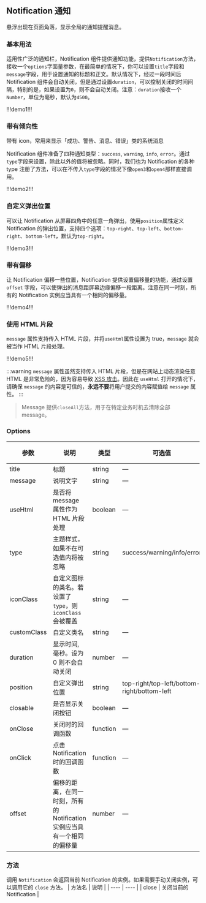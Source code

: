 ## Notification 通知

悬浮出现在页面角落，显示全局的通知提醒消息。

### 基本用法

适用性广泛的通知栏，Notification 组件提供通知功能，提供`Notification`方法，接收一个`options`字面量参数，在最简单的情况下，你可以设置`title`字段和`message`字段，用于设置通知的标题和正文。默认情况下，经过一段时间后 Notification 组件会自动关闭，但是通过设置`duration`，可以控制关闭的时间间隔，特别的是，如果设置为`0`，则不会自动关闭。注意：`duration`接收一个`Number`，单位为毫秒，默认为`4500`。

!!!demo1!!!

### 带有倾向性

带有 icon，常用来显示「成功、警告、消息、错误」类的系统消息

Notification 组件准备了四种通知类型：`success`, `warning`, `info`, `error`。通过`type`字段来设置，除此以外的值将被忽略。同时，我们也为 Notification 的各种 type 注册了方法，可以在不传入`type`字段的情况下像`open3`和`open4`那样直接调用。

!!!demo2!!!

### 自定义弹出位置

可以让 Notification 从屏幕四角中的任意一角弹出，使用`position`属性定义 Notification 的弹出位置，支持四个选项：`top-right`、`top-left`、`bottom-right`、`bottom-left`，默认为`top-right`。

!!!demo3!!!

### 带有偏移

让 Notification 偏移一些位置，Notification 提供设置偏移量的功能，通过设置 `offset` 字段，可以使弹出的消息距屏幕边缘偏移一段距离。注意在同一时刻，所有的 Notification 实例应当具有一个相同的偏移量。

!!!demo4!!!

### 使用 HTML 片段

`message` 属性支持传入 HTML 片段，并将`useHtml`属性设置为 true，`message` 就会被当作 HTML 片段处理。

!!!demo5!!!

:::warning
`message` 属性虽然支持传入 HTML 片段，但是在网站上动态渲染任意 HTML 是非常危险的，因为容易导致 [XSS 攻击](https://en.wikipedia.org/wiki/Cross-site_scripting)。因此在 `useHtml` 打开的情况下，请确保 `message` 的内容是可信的，**永远不要**将用户提交的内容赋值给 `message` 属性。
:::

> Message 提供`closeAll`方法，用于在特定业务时机去清除全部 message。

### Options

| 参数        | 说明                                                                     | 类型     | 可选值                                      | 默认值    |
| ----------- | ------------------------------------------------------------------------ | -------- | ------------------------------------------- | --------- |
| title       | 标题                                                                     | string   | —                                           | —         |
| message     | 说明文字                                                                 | string   | —                                           | —         |
| useHtml     | 是否将 message 属性作为 HTML 片段处理                                    | boolean  | —                                           | false     |
| type        | 主题样式，如果不在可选值内将被忽略                                       | string   | success/warning/info/error                  | —         |
| iconClass   | 自定义图标的类名。若设置了 `type`，则 `iconClass` 会被覆盖               | string   | —                                           | —         |
| customClass | 自定义类名                                                               | string   | —                                           | —         |
| duration    | 显示时间, 毫秒。设为 0 则不会自动关闭                                    | number   | —                                           | 4500      |
| position    | 自定义弹出位置                                                           | string   | top-right/top-left/bottom-right/bottom-left | top-right |
| closable    | 是否显示关闭按钮                                                         | boolean  | —                                           | true      |
| onClose     | 关闭时的回调函数                                                         | function | —                                           | —         |
| onClick     | 点击 Notification 时的回调函数                                           | function | —                                           | —         |
| offset      | 偏移的距离，在同一时刻，所有的 Notification 实例应当具有一个相同的偏移量 | number   | —                                           | 0         |

### 方法

调用 `Notification` 会返回当前 Notification 的实例。如果需要手动关闭实例，可以调用它的 `close` 方法。
| 方法名 | 说明 |
| ---- | ---- |
| close | 关闭当前的 Notification |

